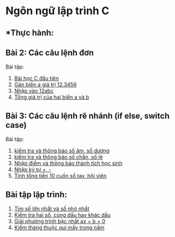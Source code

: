# Ngôn ngữ lập trình C

## *Thực hành:

## Bài 2: Các câu lệnh đơn
Bài tập:
1. [Bài học C đầu tiên](https://www.jdoodle.com/embed/v0/5D87)
2. [Gán biến a giá trị 12.3456](https://www.jdoodle.com/embed/v0/5D8c)
3. [Nhập vào 12abc](https://www.jdoodle.com/embed/v0/5D8o)
4. [Tổng giá trị của hai biến a và b](https://www.jdoodle.com/embed/v0/5u6Z)
 
## Bài 3: Các câu lệnh rẽ nhánh (if else, switch case)
Bài tập:
1. [kiểm tra và thông báo số âm, số dương](https://www.jdoodle.com/embed/v0/5CGT)
2. [kiểm tra và thông báo số chẵn, số lẻ](https://www.jdoodle.com/embed/v0/5CGW)
3. [Nhập điểm và thông báo thành tích học sinh](https://www.jdoodle.com/embed/v0/5Ay4)
4. [Nhập ký tự +, -](https://www.jdoodle.com/embed/v0/5BuV)
5. [Tính tổng tiền 10 cuốn sổ tay, hội viên](https://www.jdoodle.com/embed/v0/5yID)
 
## Bài tập lập trình:
1. [Tìm số lớn nhất và số nhỏ nhất](https://www.jdoodle.com/embed/v0/5BPA)
2. [Kiểm tra hai số, cùng dấu hay khác dấu](https://www.jdoodle.com/embed/v0/5Caa)
3. [Giải phương trình bậc nhất ax + b = 0](https://www.jdoodle.com/embed/v0/5CHc)
4. [Kiểm tháng thuộc quí mấy trong năm](https://www.jdoodle.com/embed/v0/5CpT)
